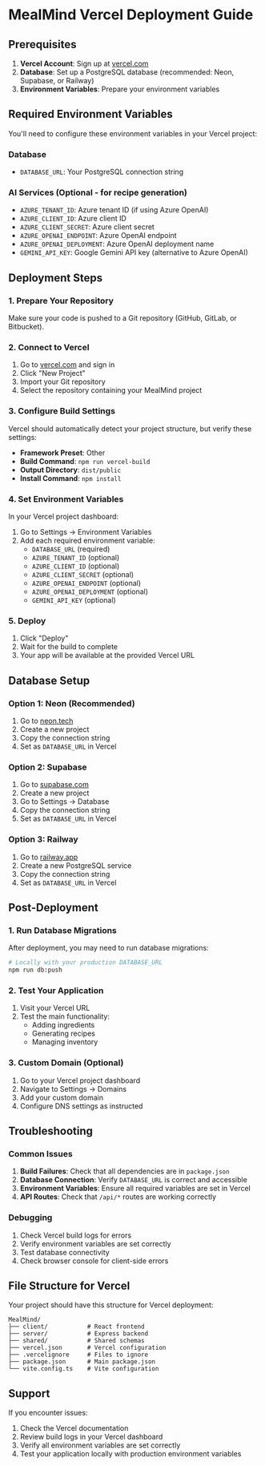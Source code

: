 # MealMind Vercel Deployment Guide

## Prerequisites

1. **Vercel Account**: Sign up at [vercel.com](https://vercel.com)
2. **Database**: Set up a PostgreSQL database (recommended: Neon, Supabase, or Railway)
3. **Environment Variables**: Prepare your environment variables

## Required Environment Variables

You'll need to configure these environment variables in your Vercel project:

### Database
- `DATABASE_URL`: Your PostgreSQL connection string

### AI Services (Optional - for recipe generation)
- `AZURE_TENANT_ID`: Azure tenant ID (if using Azure OpenAI)
- `AZURE_CLIENT_ID`: Azure client ID
- `AZURE_CLIENT_SECRET`: Azure client secret
- `AZURE_OPENAI_ENDPOINT`: Azure OpenAI endpoint
- `AZURE_OPENAI_DEPLOYMENT`: Azure OpenAI deployment name
- `GEMINI_API_KEY`: Google Gemini API key (alternative to Azure OpenAI)

## Deployment Steps

### 1. Prepare Your Repository

Make sure your code is pushed to a Git repository (GitHub, GitLab, or Bitbucket).

### 2. Connect to Vercel

1. Go to [vercel.com](https://vercel.com) and sign in
2. Click "New Project"
3. Import your Git repository
4. Select the repository containing your MealMind project

### 3. Configure Build Settings

Vercel should automatically detect your project structure, but verify these settings:

- **Framework Preset**: Other
- **Build Command**: `npm run vercel-build`
- **Output Directory**: `dist/public`
- **Install Command**: `npm install`

### 4. Set Environment Variables

In your Vercel project dashboard:

1. Go to Settings → Environment Variables
2. Add each required environment variable:
   - `DATABASE_URL` (required)
   - `AZURE_TENANT_ID` (optional)
   - `AZURE_CLIENT_ID` (optional)
   - `AZURE_CLIENT_SECRET` (optional)
   - `AZURE_OPENAI_ENDPOINT` (optional)
   - `AZURE_OPENAI_DEPLOYMENT` (optional)
   - `GEMINI_API_KEY` (optional)

### 5. Deploy

1. Click "Deploy"
2. Wait for the build to complete
3. Your app will be available at the provided Vercel URL

## Database Setup

### Option 1: Neon (Recommended)
1. Go to [neon.tech](https://neon.tech)
2. Create a new project
3. Copy the connection string
4. Set as `DATABASE_URL` in Vercel

### Option 2: Supabase
1. Go to [supabase.com](https://supabase.com)
2. Create a new project
3. Go to Settings → Database
4. Copy the connection string
5. Set as `DATABASE_URL` in Vercel

### Option 3: Railway
1. Go to [railway.app](https://railway.app)
2. Create a new PostgreSQL service
3. Copy the connection string
4. Set as `DATABASE_URL` in Vercel

## Post-Deployment

### 1. Run Database Migrations

After deployment, you may need to run database migrations:

```bash
# Locally with your production DATABASE_URL
npm run db:push
```

### 2. Test Your Application

1. Visit your Vercel URL
2. Test the main functionality:
   - Adding ingredients
   - Generating recipes
   - Managing inventory

### 3. Custom Domain (Optional)

1. Go to your Vercel project dashboard
2. Navigate to Settings → Domains
3. Add your custom domain
4. Configure DNS settings as instructed

## Troubleshooting

### Common Issues

1. **Build Failures**: Check that all dependencies are in `package.json`
2. **Database Connection**: Verify `DATABASE_URL` is correct and accessible
3. **Environment Variables**: Ensure all required variables are set in Vercel
4. **API Routes**: Check that `/api/*` routes are working correctly

### Debugging

1. Check Vercel build logs for errors
2. Verify environment variables are set correctly
3. Test database connectivity
4. Check browser console for client-side errors

## File Structure for Vercel

Your project should have this structure for Vercel deployment:

```
MealMind/
├── client/           # React frontend
├── server/           # Express backend
├── shared/           # Shared schemas
├── vercel.json       # Vercel configuration
├── .vercelignore     # Files to ignore
├── package.json      # Main package.json
└── vite.config.ts    # Vite configuration
```

## Support

If you encounter issues:

1. Check the Vercel documentation
2. Review build logs in your Vercel dashboard
3. Verify all environment variables are set correctly
4. Test your application locally with production environment variables 